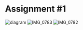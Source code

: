 # Assignment #1
![diagram](https://github.com/xiaocoz/IXD-prototyping-temp/assets/137859417/25e87af4-8285-4318-8f80-bfe56cb314ba)
![IMG_0783](https://github.com/xiaocoz/IXD-prototyping-temp/assets/137859417/27dae75f-3012-49da-85b5-e9cb8757248b)
![IMG_0782](https://github.com/xiaocoz/IXD-prototyping-temp/assets/137859417/73a27db3-2aca-42c1-8d80-2519d20047d4)
